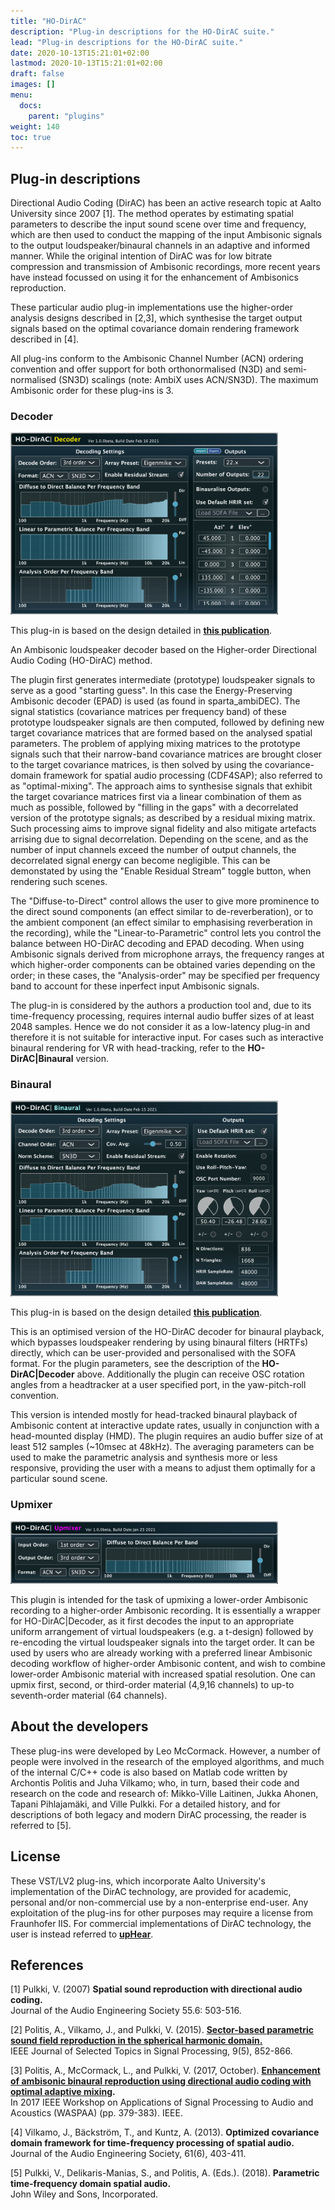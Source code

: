 ```yaml
---
title: "HO-DirAC"
description: "Plug-in descriptions for the HO-DirAC suite."
lead: "Plug-in descriptions for the HO-DirAC suite."
date: 2020-10-13T15:21:01+02:00
lastmod: 2020-10-13T15:21:01+02:00
draft: false
images: []
menu:
  docs:
    parent: "plugins"
weight: 140
toc: true
---
```


## Plug-in descriptions 

Directional Audio Coding (DirAC) has been an active research topic at Aalto University since 2007 [1]. The method operates by estimating spatial parameters to describe the input sound scene over time and frequency, which are then used to conduct the mapping of the input Ambisonic signals to the output loudspeaker/binaural channels in an adaptive and informed manner. While the original intention of DirAC was for low bitrate compression and transmission of Ambisonic recordings, more recent years have instead focussed on using it for the enhancement of Ambisonics reproduction.

These particular audio plug-in implementations use the higher-order analysis designs described in [2,3], which synthesise the target output signals based on the optimal covariance domain rendering framework described in [4].

All plug-ins conform to the Ambisonic Channel Number (ACN) ordering convention and offer support for both orthonormalised (N3D) and semi-normalised (SN3D) scalings (note: AmbiX uses ACN/SN3D). The maximum Ambisonic order for these plug-ins is 3.

### Decoder 
<img src="HODirAC_decoder_GUI.png" alt="" style="max-width: 85%"></br>
    
This plug-in is based on the design detailed in [**this publication**](../../help/related-publications/politis2015sector.pdf).
    
An Ambisonic loudspeaker decoder based on the Higher-order Directional Audio Coding (HO-DirAC) method.
    
The plugin first generates intermediate (prototype) loudspeaker signals to serve as a good "starting guess". In this case the Energy-Preserving Ambisonic decoder (EPAD) is used (as found in sparta_ambiDEC). The signal statistics (covariance matrices per frequency band) of these prototype loudspeaker signals are then computed, followed by defining new target covariance matrices that are formed based on the analysed spatial parameters. The problem of applying mixing matrices to the prototype signals such that their narrow-band covariance matrices are brought closer to the target covariance matrices, is then solved by using the covariance-domain framework for spatial audio processing (CDF4SAP); also referred to as "optimal-mixing". The approach aims to synthesise signals that exhibit the target covariance matrices first via a linear combination of them as much as possible, followed by "filling in the gaps" with a decorrelated version of the prototype signals; as described by a residual mixing matrix. Such processing aims to improve signal fidelity and also mitigate artefacts arrising due to signal decorrelation. Depending on the scene, and as the number of input channels exceed the number of output channels, the decorrelated signal energy can become negligible. This can be demonstated by using the "Enable Residual Stream" toggle button, when rendering such scenes.
                              
The "Diffuse-to-Direct" control allows the user to give more prominence to the direct sound components (an effect similar to de-reverberation), or to the ambient component (an effect similar to emphasising reverberation in the recording), while the "Linear-to-Parametric" control lets you control the balance between HO-DirAC decoding and EPAD decoding. When using Ambisonic signals derived from microphone arrays, the frequency ranges at which higher-order components can be obtained varies depending on the order; in these cases, the "Analysis-order" may be specified per frequency band to account for these inperfect input Ambisonic signals.
 
The plug-in is considered by the authors a production tool and, due to its time-frequency processing, requires internal audio buffer sizes of at least 2048 samples. Hence we do not consider it as a low-latency plug-in and therefore it is not suitable for interactive input. For cases such as interactive binaural rendering for VR with head-tracking, refer to the <b>HO-DirAC|Binaural</b> version.
 
### Binaural
<img src="HODirAC_binaural_GUI.png" alt="" style="max-width: 85%"></br>
    
This plug-in is based on the design detailed [**this publication**](../../help/related-publications/politis2017enhancement.pdf).
    
This is an optimised version of the HO-DirAC decoder for binaural playback, which bypasses loudspeaker rendering by using binaural filters (HRTFs) directly, which can be user-provided and personalised with the SOFA format. For the plugin parameters, see the description of the <b>HO-DirAC|Decoder</b> above. Additionally the plugin can receive OSC rotation angles from a headtracker at a user specified port, in the yaw-pitch-roll convention.

This version is intended mostly for head-tracked binaural playback of Ambisonic content at interactive update rates, usually in conjunction with a head-mounted display (HMD). The plugin requires an audio buffer size of at least 512 samples (~10msec at 48kHz). The averaging parameters can be used to make the parametric analysis and synthesis more or less responsive, providing the user with a means to adjust them optimally for a particular sound scene.
     
### Upmixer
<img src="HODirAC_upmixer_GUI.png" alt="" style="max-width: 85%"></br>

This plugin is intended for the task of upmixing a lower-order Ambisonic recording to a higher-order Ambisonic recording. It is essentially a wrapper for HO-DirAC|Decoder, as it first decodes the input to an appropriate uniform arrangement of virtual loudspeakers (e.g. a t-design) followed by re-encoding the virtual loudspeaker signals into the target order. It can be used by users who are already working with a preferred linear Ambisonic decoding workflow of higher-order Ambisonic content, and wish to combine lower-order Ambisonic material with increased spatial resolution. One can upmix first, second, or third-order material (4,9,16 channels) to up-to seventh-order material (64 channels).
 
## About the developers
    
These plug-ins were developed by Leo McCormack. However, a number of people were involved in the research of the employed algorithms, and much of the internal C/C++ code is also based on Matlab code written by Archontis Politis and Juha Vilkamo; who, in turn, based their code and research on the code and research of: Mikko-Ville Laitinen, Jukka Ahonen, Tapani Pihlajam&auml;ki, and Ville Pulkki. For a detailed history, and for descriptions of both legacy and modern DirAC processing, the reader is referred to [5].
    
## License
    
These VST/LV2 plug-ins, which incorporate Aalto University's implementation of the DirAC technology, are provided for academic, personal and/or non-commercial use by a non-enterprise end-user. Any exploitation of the plug-ins for other purposes may require a license from Fraunhofer IIS. For commercial implementations of DirAC technology, the user is instead referred to <a href="https://www.iis.fraunhofer.de/en/ff/amm/prod/upHear.html"><b>upHear</b></a>.
    
## References
 
<a id="dirac_2007"></a>[1] Pulkki, V. (2007) <b>Spatial sound reproduction with directional audio coding.</b> <br> Journal of the Audio Engineering Society 55.6: 503-516.
    
<a id="hodirac_2015"></a>[2] Politis, A., Vilkamo, J., and Pulkki, V. (2015). <b><a href="../../help/related-publications/politis2015sector.pdf"><b>Sector-based parametric sound field reproduction in the spherical harmonic domain.</b></a></b> <br> IEEE Journal of Selected Topics in Signal Processing, 9(5), 852-866.
 
<a id="hodirac_2017"></a>[3] Politis, A., McCormack, L., and Pulkki, V. (2017, October). <b><a href="../../help/related-publications/politis2017enhancement.pdf"><b> Enhancement of ambisonic binaural reproduction using directional audio coding with optimal adaptive mixing</b></a>.</b> <br> In 2017 IEEE Workshop on Applications of Signal Processing to Audio and Acoustics (WASPAA) (pp. 379-383). IEEE.
     
[4] Vilkamo, J., B&auml;ckstr&ouml;m, T., and Kuntz, A. (2013). <b>Optimized covariance domain framework for time-frequency processing of spatial audio. </b> <br> Journal of the Audio Engineering Society, 61(6), 403-411.
    
[5] Pulkki, V., Delikaris-Manias, S., and Politis, A. (Eds.). (2018). <b>Parametric time-frequency domain spatial audio. </b> <br>John Wiley and Sons, Incorporated.

